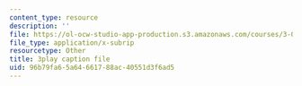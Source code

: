 ```yaml
---
content_type: resource
description: ''
file: https://ol-ocw-studio-app-production.s3.amazonaws.com/courses/3-054-cellular-solids-structure-properties-and-applications-spring-2015/96b79fa65a64661788ac40551d3f6ad5_Btl0HCfSPuU.srt
file_type: application/x-subrip
resourcetype: Other
title: 3play caption file
uid: 96b79fa6-5a64-6617-88ac-40551d3f6ad5
---
```


